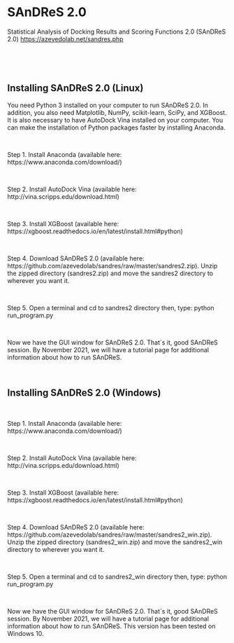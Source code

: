 # SAnDReS 2.0
Statistical Analysis of Docking Results and Scoring Functions 2.0 (SAnDReS 2.0)
https://azevedolab.net/sandres.php
<P>&nbsp;</P>
<P>&nbsp;</P>
<H2>Installing SAnDReS 2.0 (Linux)</H2>  
You need Python 3 installed on your computer to run SAnDReS 2.0. In addition, you also need Matplotlib, NumPy, scikit-learn, SciPy, and XGBoost. It is also necessary to have AutoDock Vina installed on your computer. You can make the installation of Python packages faster by installing Anaconda. 
<P>&nbsp;</P>
Step 1. Install Anaconda (available here: https://www.anaconda.com/download/)
<P>&nbsp;</P>
Step 2. Install AutoDock Vina (available here: http://vina.scripps.edu/download.html)
<P>&nbsp;</P>
Step 3. Install XGBoost (available here: https://xgboost.readthedocs.io/en/latest/install.html#python)
<P>&nbsp;</P>
Step 4. Download SAnDReS 2.0 (available here: https://github.com/azevedolab/sandres/raw/master/sandres2.zip). Unzip the zipped directory (sandres2.zip) and move the sandres2 directory to wherever you want it.
<P>&nbsp;</P>
Step 5. Open a terminal and cd to sandres2 directory then, type: python run_program.py 
<P>&nbsp;</P>
Now we have the GUI window for SAnDReS 2.0. That´s it, good SAnDReS session. By November 2021, we will have a tutorial page for additional information about how to run SAnDReS.
<P>&nbsp;</P>
<H2>Installing SAnDReS 2.0 (Windows)</H2>  
<P>&nbsp;</P>
Step 1. Install Anaconda (available here: https://www.anaconda.com/download/)
<P>&nbsp;</P>
Step 2. Install AutoDock Vina (available here: http://vina.scripps.edu/download.html)
<P>&nbsp;</P>
Step 3. Install XGBoost (available here: https://xgboost.readthedocs.io/en/latest/install.html#python)
<P>&nbsp;</P>
Step 4. Download SAnDReS 2.0 (available here: https://github.com/azevedolab/sandres/raw/master/sandres2_win.zip). Unzip the zipped directory (sandres2_win.zip) and move the sandres2_win directory to wherever you want it.
<P>&nbsp;</P>
Step 5. Open a terminal and cd to sandres2_win directory then, type: python run_program.py 
<P>&nbsp;</P>
Now we have the GUI window for SAnDReS 2.0. That´s it, good SAnDReS session. By November 2021, we will have a tutorial page for additional information about how to run SAnDReS. This version has been tested on Windows 10.
